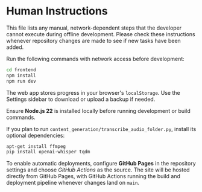 # Human Instructions
This file lists any manual, network-dependent steps that the developer cannot execute during offline development. Please check these instructions whenever repository changes are made to see if new tasks have been added.

Run the following commands with network access before development:

```bash
cd frontend
npm install
npm run dev
```

The web app stores progress in your browser's `localStorage`. Use the Settings
sidebar to download or upload a backup if needed.

Ensure **Node.js 22** is installed locally before running development or build commands.

If you plan to run `content_generation/transcribe_audio_folder.py`, install its optional dependencies:

```bash
apt-get install ffmpeg
pip install openai-whisper tqdm
```

To enable automatic deployments, configure **GitHub Pages** in the repository settings and choose *GitHub Actions* as the source.
The site will be hosted directly from GitHub Pages, with GitHub Actions running the build and deployment pipeline whenever changes land on `main`.

